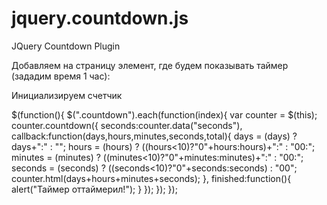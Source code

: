 # jquery.countdown.js
JQuery Countdown Plugin

Добавляем на страницу элемент, где будем показывать таймер (зададим время 1 час):

<span class="countdown" data-seconds="3600"></span>

Инициализируем счетчик

$(function(){
	$(".countdown").each(function(index){
		var counter = $(this);
		counter.countdown({
			seconds:counter.data("seconds"),
			callback:function(days,hours,minutes,seconds,total){
				days = (days) ? days+":" : "";
				hours = (hours) ? ((hours<10)?"0"+hours:hours)+":" : "00:";
				minutes = (minutes) ? ((minutes<10)?"0"+minutes:minutes)+":" : "00:";
				seconds = (seconds) ? ((seconds<10)?"0"+seconds:seconds) : "00";
				counter.html(days+hours+minutes+seconds);
			},
			finished:function(){
				alert("Таймер оттаймерил!");
			}
		});
	});
});
